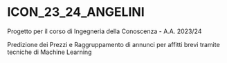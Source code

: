 # ICON_23_24_ANGELINI
Progetto per il corso di Ingegneria della Conoscenza - A.A. 2023/24

Predizione dei Prezzi e Raggruppamento di annunci per affitti brevi tramite tecniche di Machine Learning